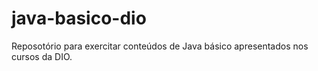 # java-basico-dio
Reposotório para exercitar conteúdos de Java básico apresentados nos cursos da DIO.
